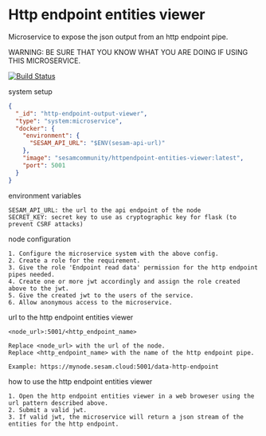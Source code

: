 # Http endpoint entities viewer
Microservice to expose the json output from an http endpoint pipe.

WARNING: BE SURE THAT YOU KNOW WHAT YOU ARE DOING IF USING THIS MICROSERVICE.

[![Build Status](https://travis-ci.org/sesam-community/httpendpoint-entities-viewer.svg?branch=master)](https://travis-ci.org/sesam-community/httpendpoint-entities-viewer)

system setup
```json
{
  "_id": "http-endpoint-output-viewer",
  "type": "system:microservice",
  "docker": {
    "environment": {
      "SESAM_API_URL": "$ENV(sesam-api-url)"
    },
    "image": "sesamcommunity/httpendpoint-entities-viewer:latest",
    "port": 5001
  }
}
```

environment variables
```
SESAM_API_URL: the url to the api endpoint of the node
SECRET_KEY: secret key to use as cryptographic key for flask (to prevent CSRF attacks)
```

node configuration
```
1. Configure the microservice system with the above config.
2. Create a role for the requirement.
3. Give the role 'Endpoint read data' permission for the http endpoint pipes needed.
4. Create one or more jwt accordingly and assign the role created above to the jwt.
5. Give the created jwt to the users of the service.
6. Allow anonymous access to the microservice.
```

url to the http endpoint entities viewer
```
<node_url>:5001/<http_endpoint_name>

Replace <node_url> with the url of the node.
Replace <http_endpoint_name> with the name of the http endpoint pipe. 

Example: https://mynode.sesam.cloud:5001/data-http-endpoint
```

how to use the http endpoint entities viewer
```
1. Open the http endpoint entities viewer in a web broweser using the url pattern described above.
2. Submit a valid jwt.
3. If valid jwt, the microservice will return a json stream of the entities for the http endpoint.
```
